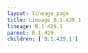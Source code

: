 ```yaml
---
layout: lineage_page
title: Lineage B.1.429.1
lineage: B.1.429.1
parent: B.1.429
children: ['B.1.429.1']
---
```

